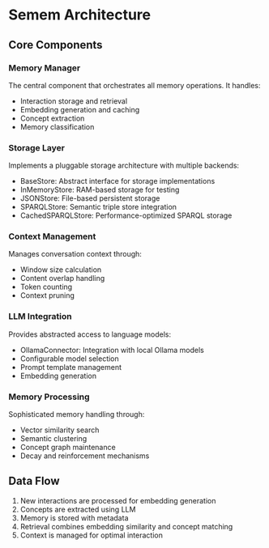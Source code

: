 # Semem Architecture

## Core Components

### Memory Manager
The central component that orchestrates all memory operations. It handles:
- Interaction storage and retrieval
- Embedding generation and caching
- Concept extraction
- Memory classification

### Storage Layer
Implements a pluggable storage architecture with multiple backends:
- BaseStore: Abstract interface for storage implementations
- InMemoryStore: RAM-based storage for testing
- JSONStore: File-based persistent storage
- SPARQLStore: Semantic triple store integration
- CachedSPARQLStore: Performance-optimized SPARQL storage

### Context Management
Manages conversation context through:
- Window size calculation
- Content overlap handling
- Token counting
- Context pruning

### LLM Integration
Provides abstracted access to language models:
- OllamaConnector: Integration with local Ollama models
- Configurable model selection
- Prompt template management
- Embedding generation

### Memory Processing
Sophisticated memory handling through:
- Vector similarity search
- Semantic clustering
- Concept graph maintenance
- Decay and reinforcement mechanisms

## Data Flow
1. New interactions are processed for embedding generation
2. Concepts are extracted using LLM
3. Memory is stored with metadata
4. Retrieval combines embedding similarity and concept matching
5. Context is managed for optimal interaction